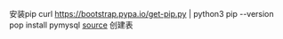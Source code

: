 安装pip
curl https://bootstrap.pypa.io/get-pip.py | python3
pip --version
pop install pymysql
[source](https://www.cnblogs.com/xfxing/p/9322199.html) 创建表
